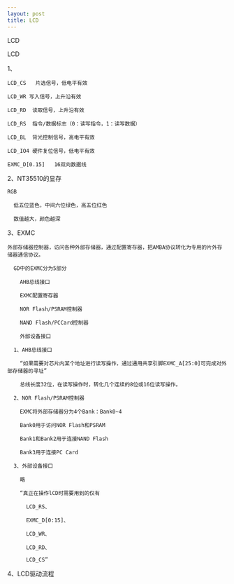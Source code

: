 ```yaml
---
layout: post
title: LCD
---
```

LCD

  LCD
  
  1、

    LCD_CS   片选信号，低电平有效

    LCD_WR 写入信号，上升沿有效

    LCD_RD  读取信号，上升沿有效

    LCD_RS  指令/数据标志（0：读写指令，1：读写数据）

    LCD_BL  背光控制信号，高电平有效

    LCD_IO4 硬件复位信号，低电平有效

    EXMC_D[0.15]   16双向数据线

  2、NT35510的显存

    RGB

      低五位蓝色，中间六位绿色，高五位红色

      数值越大，颜色越深

  3、EXMC

    外部存储器控制器，访问各种外部存储器，通过配置寄存器，把AMBA协议转化为专用的片外存储器通信协议。

      GD中的EXMC分为5部分

        AHB总线接口

        EXMC配置寄存器

        NOR Flash/PSRAM控制器

        NAND Flash/PCCard控制器

        外部设备接口

      1、AHB总线接口

        “如果需要对芯片内某个地址进行读写操作，通过通用共享引脚EXMC_A[25:0]可完成对外部存储器的寻址”

        总线长度32位，在读写操作时，转化几个连续的8位或16位读写操作。

      2、NOR Flash/PSRAM控制器

        EXMC将外部存储器分为4个Bank：Bank0~4

        Bank0用于访问NOR Flash和PSRAM

        Bank1和Bank2用于连接NAND Flash

        Bank3用于连接PC Card

      3、外部设备接口

        略

        “真正在操作lCD时需要用到的仅有

          LCD_RS、

          EXMC_D[0:15]、

          LCD_WR、

          LCD_RD、

          LCD_CS”

  4、LCD驱动流程

  




